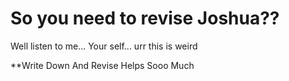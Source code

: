 # So you need to revise Joshua??

Well listen to me... Your self... urr this is weird

**Write Down And Revise Helps Sooo Much
